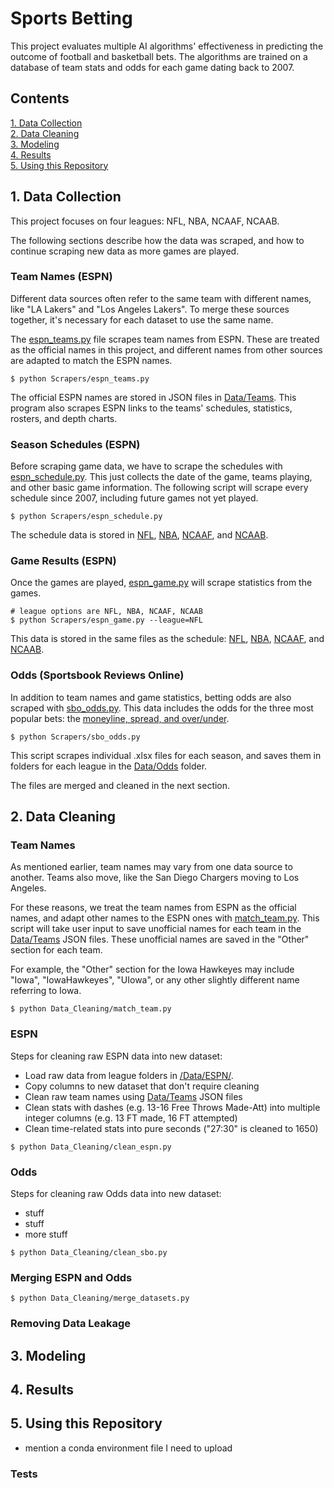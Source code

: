 # Sports Betting
This project evaluates multiple AI algorithms' effectiveness in predicting the outcome of football and basketball bets.
The algorithms are trained on a database of team stats and odds for each game dating back to 2007.

## Contents

[1. Data Collection](#Data-Collection)\
[2. Data Cleaning](#Data-Cleaning)\
[3. Modeling](#Modeling)\
[4. Results](#Results)\
[5. Using this Repository](#Using-this-Repository)


<a name="Data-Collection"></a>

## 1. Data Collection
This project focuses on four leagues: NFL, NBA, NCAAF, NCAAB. 

The following sections describe how the data was scraped, and how to continue scraping new data as more games are played.

### Team Names (ESPN)
Different data sources often refer to the same team with different names, like "LA Lakers" and "Los Angeles Lakers".
To merge these sources together, it's necessary for each dataset to use the same name.

The [espn_teams.py](Scrapers/espn_teams.py) file scrapes team names from ESPN.
These are treated as the official names in this project, and different names from other sources are adapted to match the ESPN names.

```
$ python Scrapers/espn_teams.py
```

The official ESPN names are stored in JSON files in [Data/Teams](https://github.com/DillonKoch/Sports_Betting/tree/master/Data/Teams).
This program also scrapes ESPN links to the teams' schedules, statistics, rosters, and depth charts.

### Season Schedules (ESPN)
Before scraping game data, we have to scrape the schedules with [espn_schedule.py](Scrapers/espn_schedule.py).
This just collects the date of the game, teams playing, and other basic game information.
The following script will scrape every schedule since 2007, including future games not yet played.
```
$ python Scrapers/espn_schedule.py
```
The schedule data is stored in [NFL](Data/ESPN/NFL/Games.csv), [NBA](Data/ESPN/NBA/Games.csv), [NCAAF](Data/ESPN/NCAAF/Games.csv), and [NCAAB](Data/ESPN/NCAAB/Games.csv).

### Game Results (ESPN)
Once the games are played, [espn_game.py](Scrapers/espn_game.py) will scrape statistics from the games.

```
# league options are NFL, NBA, NCAAF, NCAAB
$ python Scrapers/espn_game.py --league=NFL
```
This data is stored in the same files as the schedule: [NFL](Data/ESPN/NFL/Games.csv), [NBA](Data/ESPN/NBA/Games.csv), [NCAAF](Data/ESPN/NCAAF/Games.csv), and [NCAAB](Data/ESPN/NCAAB/Games.csv).


### Odds (Sportsbook Reviews Online)
In addition to team names and game statistics, betting odds are also scraped with [sbo_odds.py](Scrapers/sbo_odds.py).
This data includes the odds for the three most popular bets: the [moneyline, spread, and over/under](https://www.mytopsportsbooks.com/guide/single-bets/).

```
$ python Scrapers/sbo_odds.py
```
This script scrapes individual .xlsx files for each season, and saves them in folders for each league in the [Data/Odds](https://github.com/DillonKoch/Sports_Betting/tree/master/Data/Odds) folder.

The files are merged and cleaned in the next section.


<a name="Data-Cleaning"></a>

## 2. Data Cleaning

### Team Names
As mentioned earlier, team names may vary from one data source to another. 
Teams also move, like the San Diego Chargers moving to Los Angeles.

For these reasons, we treat the team names from ESPN as the official names, and adapt other names to the ESPN ones with [match_team.py](Data_Cleaning/match_team.py).
This script will take user input to save unofficial names for each team in the [Data/Teams](https://github.com/DillonKoch/Sports_Betting/tree/master/Data/Teams) JSON files.
These unofficial names are saved in the "Other" section for each team.

For example, the "Other" section for the Iowa Hawkeyes may include "Iowa", "IowaHawkeyes", "UIowa", or any other slightly different name referring to Iowa.

```
$ python Data_Cleaning/match_team.py
```

### ESPN
Steps for cleaning raw ESPN data into new dataset:
- Load raw data from league folders in [/Data/ESPN/](https://github.com/DillonKoch/Sports_Betting/tree/master/Data/ESPN).
- Copy columns to new dataset that don't require cleaning
- Clean raw team names using [Data/Teams](https://github.com/DillonKoch/Sports_Betting/tree/master/Data/Teams) JSON files
- Clean stats with dashes (e.g. 13-16 Free Throws Made-Att) into multiple integer columns (e.g. 13 FT made, 16 FT attempted)
- Clean time-related stats into pure seconds ("27:30" is cleaned to 1650)

```
$ python Data_Cleaning/clean_espn.py
```

### Odds
Steps for cleaning raw Odds data into new dataset:
- stuff
- stuff
- more stuff

```
$ python Data_Cleaning/clean_sbo.py
```

### Merging ESPN and Odds
```
$ python Data_Cleaning/merge_datasets.py
```

### Removing Data Leakage



<a name="Modeling"></a>

## 3. Modeling






<a name="Results"></a>

## 4. Results



<a name="Using-this-Repository"></a>

## 5. Using this Repository
- mention a conda environment file I need to upload


### Tests
